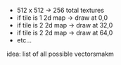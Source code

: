 - 512 x 512 -> 256 total textures
- if tile is 1 2d map -> draw at 0,0
- if tile is 2 2d map -> draw at 32,0
- if tile is 2 2d map -> draw at 64,0
- etc...


idea: list of all possible vectorsmakm